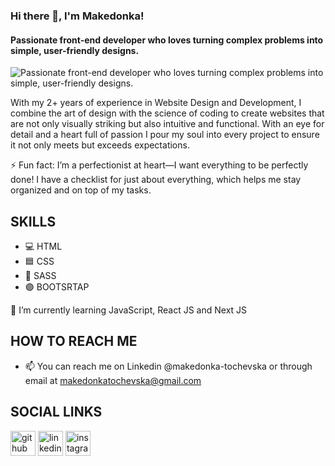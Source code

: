 ### Hi there 👋, I'm Makedonka!
#### Passionate front-end developer who loves turning complex problems into simple, user-friendly designs.
![Passionate front-end developer who loves turning complex problems into simple, user-friendly designs.](https://i.imghippo.com/files/RyCT5494iM.png)

With my 2+ years of experience in Website Design and Development, I combine the art of design with the science of coding to create websites that are not only visually striking but also intuitive and functional. With an eye for detail and a heart full of passion I pour my soul into every project to ensure it not only meets but exceeds expectations.

⚡ Fun fact:  I’m a perfectionist at heart—I want everything to be perfectly done! I have a checklist for just about everything, which helps me stay organized and on top of my tasks. 

## SKILLS
* 💻 HTML
* 🟦 CSS
* 🧠 SASS
* 🟣 BOOTSRTAP

🌱 I’m currently learning JavaScript, React JS and Next JS 

## HOW TO REACH ME
- 📫 You can reach me on Linkedin @makedonka-tochevska or through email at makedonkatochevska@gmail.com

## SOCIAL LINKS
[<img src='https://cdn.jsdelivr.net/npm/simple-icons@3.0.1/icons/github.svg' alt='github' height='40'>](https://github.com/makedonkatochevska)  [<img src='https://cdn.jsdelivr.net/npm/simple-icons@3.0.1/icons/linkedin.svg' alt='linkedin' height='40'>](https://www.linkedin.com/in/makedonka-tochevska/)  [<img src='https://cdn.jsdelivr.net/npm/simple-icons@3.0.1/icons/instagram.svg' alt='instagram' height='40'>](https://www.instagram.com/tochevskaa/)  




